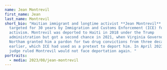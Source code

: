 ```yaml
---
name: Jean Montrevil
first_name: Jean
last_name: Montrevil
short_bio: "Haitian immigrant and longtime activist **Jean Montrevil** was
  targeted for 30 years by Immigration and Customs Enforcement (ICE) for his
  activism. Montrevil was deported to Haiti in 2018 under the Trump
  administration but got a second chance in 2021, when Virginia Governor Ralph
  Northam granted him a pardon for two drug convictions from three decades
  earlier, which ICE had used as a pretext to deport him. In April 2023, a U.S.
  judge ruled Montrevil would not face deportation again. "
portraits:
  - media: 2023/08/jean-montrevil
---
```


